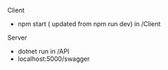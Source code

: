 Client
* npm start ( updated from npm run dev) in /Client

Server
* dotnet run in /API
* localhost:5000/swagger